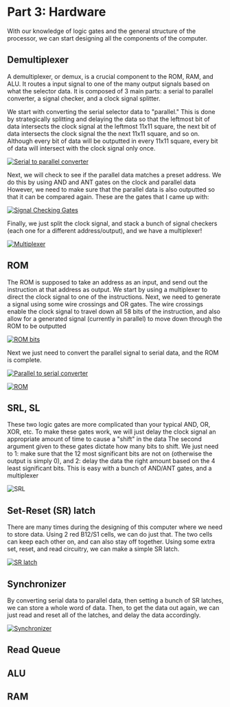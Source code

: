 # Part 3: Hardware

With our knowledge of logic gates and the general structure of the processor, we can start designing all the components of the computer.

## Demultiplexer
A demultiplexer, or demux, is a crucial component to the ROM, RAM, and ALU.
It routes a input signal to one of the many output signals based on what the selector data.
It is composed of 3 main parts: a serial to parallel converter, a signal checker, and a clock signal splitter.

We start with converting the serial selector data to "parallel."
This is done by strategically splitting and delaying the data so that the leftmost bit of data intersects the clock signal at the leftmost 11x11 square, the next bit of data intersects the clock signal the the next 11x11 square, and so on.
Although every bit of data will be outputted in every 11x11 square, every bit of data will intersect with the clock signal only once.

[![Serial to parallel converter](http://imgur.com/v6iX5d9.png)](http://play.starmaninnovations.com/varlife/YnGJhtTyGt)

Next, we will check to see if the parallel data matches a preset address.
We do this by using AND and ANT gates on the clock and parallel data
However, we need to make sure that the parallel data is also outputted so that it can be compared again.
These are the gates that I came up with:

[![Signal Checking Gates](http://imgur.com/KAtnrKI.png)](http://play.starmaninnovations.com/varlife/nFweIfflLl)

Finally, we just split the clock signal, and stack a bunch of signal checkers (each one for a different address/output), and we have a multiplexer!

[![Multiplexer](http://imgur.com/hpgUufI.png)](http://play.starmaninnovations.com/varlife/JdsIIWIcPa)

## ROM
The ROM is supposed to take an address as an input, and send out the instruction at that address as output.
We start by using a multiplexer to direct the clock signal to one of the instructions.
Next, we need to generate a signal using some wire crossings and OR gates.
The wire crossings enable the clock signal to travel down all 58 bits of the instruction, and also allow for a generated signal (currently in parallel) to move down through the ROM to be outputted

[![ROM bits](http://imgur.com/Nlj8B2F.png)](http://play.starmaninnovations.com/varlife/ZExrQPCgwf)

Next we just need to convert the parallel signal to serial data, and the ROM is complete.

[![Parallel to serial converter](http://imgur.com/lQCOFTm.png)](http://play.starmaninnovations.com/varlife/cPnZMldukU)

[![ROM](http://imgur.com/rwF6CL9.png)](http://play.starmaninnovations.com/varlife/gowVDURoIc)

## SRL, SL
These two logic gates are more complicated than your typical AND, OR, XOR, etc.
To make these gates work, we will just delay the clock signal an appropriate amount of time to cause a "shift" in the data
The second argument given to these gates dictate how many bits to shift.
We just need to 1: make sure that the 12 most significant bits are not on (otherwise the output is simply 0), and 2: delay the data the right amount based on the 4 least significant bits.
This is easy with a bunch of AND/ANT gates, and a multiplexer

![SRL](http://imgur.com/wtAkNw1.png)

## Set-Reset (SR) latch
There are many times during the designing of this computer where we need to store data.
Using 2 red B12/S1 cells, we can do just that.
The two cells can keep each other on, and can also stay off together.
Using some extra set, reset, and read circuitry, we can make a simple SR latch.

[![SR latch](http://imgur.com/W7eNmfr.png)](http://play.starmaninnovations.com/varlife/qiFFgGEvRd)

## Synchronizer
By converting serial data to parallel data, then setting a bunch of SR latches, we can store a whole word of data.
Then, to get the data out again, we can just read and reset all of the latches, and delay the data accordingly.

[![Synchronizer](http://imgur.com/fRgFuAR.png)](http://play.starmaninnovations.com/varlife/hYdaWoyjwz)

## Read Queue
## ALU
## RAM
